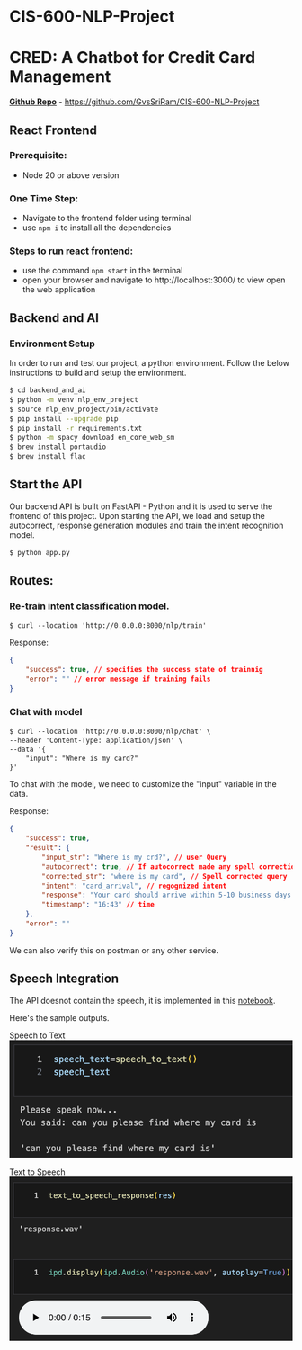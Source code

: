 # CIS-600-NLP-Project
# CRED: A Chatbot for Credit Card Management

__[Github Repo](https://github.com/GvsSriRam/CIS-600-NLP-Project)__ - https://github.com/GvsSriRam/CIS-600-NLP-Project

## React Frontend

### Prerequisite:

- Node 20 or above version

### One Time Step:

- Navigate to the frontend folder using terminal
- use `npm i` to install all the dependencies

### Steps to run react frontend:

- use the command `npm start` in the terminal
- open your browser and navigate to http://localhost:3000/ to view open the web application

## Backend and AI
### Environment Setup

In order to run and test our project, a python environment. Follow the below instructions to build and setup the environment.

```sh
$ cd backend_and_ai
$ python -m venv nlp_env_project
$ source nlp_env_project/bin/activate
$ pip install --upgrade pip
$ pip install -r requirements.txt
$ python -m spacy download en_core_web_sm
$ brew install portaudio
$ brew install flac
```

## Start the API
Our backend API is built on FastAPI - Python and it is used to serve the frontend of this project. Upon starting the API, we load and setup the autocorrect, response generation modules and train the intent recognition model. 

```sh
$ python app.py
```

## Routes:
### Re-train intent classification model.
```
$ curl --location 'http://0.0.0.0:8000/nlp/train'
```
Response:
```json
{
    "success": true, // specifies the success state of trainnig
    "error": "" // error message if training fails
}
```
### Chat with model
```
$ curl --location 'http://0.0.0.0:8000/nlp/chat' \
--header 'Content-Type: application/json' \
--data '{
    "input": "Where is my card?"
}'
```
To chat with the model, we need to customize the "input" variable in the data.

Response:
```json
{
    "success": true,
    "result": {
        "input_str": "Where is my crd?", // user Query
        "autocorrect": true, // If autocorrect made any spell corrections
        "corrected_str": "where is my card", // Spell corrected query
        "intent": "card_arrival", // regognized intent
        "response": "Your card should arrive within 5-10 business days. If it hasn't arrived within this timeframe, please contact us.", // response for user
        "timestamp": "16:43" // time
    },
    "error": ""
}
```
We can also verify this on postman or any other service.

## Speech Integration
The API doesnot contain the speech, it is implemented in this [notebook](backend_and_ai/notebooks/speech_and_speech_to_text.ipynb).

Here's the sample outputs.

Speech to Text
![speech to text](Documents/images/speech_to_text.png)

Text to Speech
![text to speech](Documents/images/text_to_speech.png)
